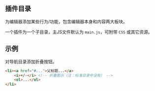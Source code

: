 ## 插件目录

为编辑器添加某些行为/功能，包含编辑器本身和内容两大板块。

一个插件为一个子目录，主JS文件默认为 `main.js`，可附带 `CSS` 或其它资源。


## 示例

对导航目录添加折叠按钮。

```html
<li><a href="#...">父标题...</a>
    <i>+/-</i> <!-- 折叠图示（注：标准目录中没有） -->
    <ol>...</ol>
</li>
```
